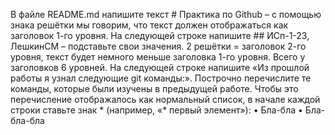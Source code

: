 В файле README.md напишите текст # Практика по Github – с помощью знака решётки мы говорим, что текст должен отображаться как заголовок 1-го уровня.
На следующей строке напишите ## ИСп-1-23, ЛешкинСМ – подставьте свои значения. 2 решётки = заголовок 2-го уровня, текст будет немного меньше заголовка 1-го уровня. Всего у заголовков 6 уровней.
На следующей строке напишите «Из прошлой работы я узнал следующие git команды:». Построчно перечислите те команды, которые были изучены в предыдущей работе. Чтобы это перечисление отображалось как нормальный список, в начале каждой строки ставьте знак * (например, «* первый элемент»):
• Бла-бла
• Бла-бла-бла 